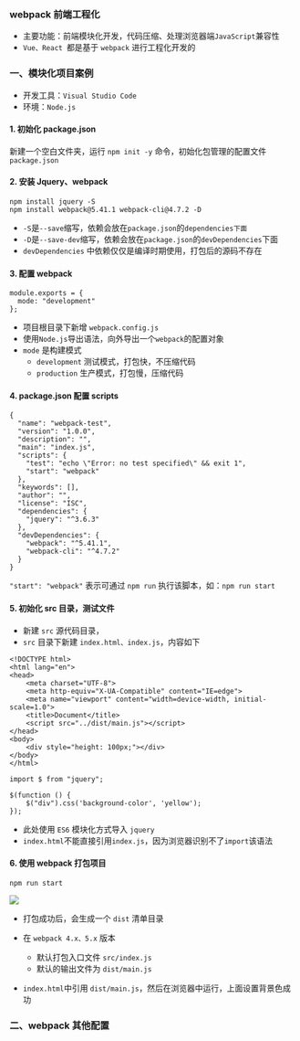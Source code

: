 ### webpack 前端工程化
* 主要功能：前端模块化开发，代码压缩、处理浏览器端`JavaScript`兼容性
* `Vue、React `都是基于 `webpack` 进行工程化开发的

### 一、模块化项目案例
* 开发工具：`Visual Studio Code`
* 环境：`Node.js`

#### 1. 初始化 package.json
新建一个空白文件夹，运行 `npm init -y` 命令，初始化包管理的配置文件 `package.json`

#### 2. 安装 Jquery、webpack
```
npm install jquery -S       
npm install webpack@5.41.1 webpack-cli@4.7.2 -D
```

* `-S`是`--save`缩写，依赖会放在`package.json`的`dependencies下面`
* `-D`是`--save-dev`缩写，依赖会放在`package.json`的`devDependencies`下面 
* `devDependencies` 中依赖仅仅是编译时期使用，打包后的源码不存在

#### 3. 配置 webpack
```
module.exports = {
  mode: "development"
};
```

* 项目根目录下新增 `webpack.config.js`
* 使用`Node.js`导出语法，向外导出一个`webpack`的配置对象
* `mode` 是构建模式
  * `development`  测试模式，打包快，不压缩代码
  * `production`   生产模式，打包慢，压缩代码


#### 4. package.json 配置 scripts
```
{
  "name": "webpack-test",
  "version": "1.0.0",
  "description": "",
  "main": "index.js",
  "scripts": {
    "test": "echo \"Error: no test specified\" && exit 1",
    "start": "webpack"      
  },
  "keywords": [],
  "author": "",
  "license": "ISC",
  "dependencies": {
    "jquery": "^3.6.3"
  },
  "devDependencies": {
    "webpack": "^5.41.1",
    "webpack-cli": "^4.7.2"
  }
}
```

`"start": "webpack"` 表示可通过 `npm run` 执行该脚本，如：`npm run start`

#### 5. 初始化 src 目录，测试文件
* 新建 `src` 源代码目录，
* `src` 目录下新建 `index.html、index.js`，内容如下

```
<!DOCTYPE html>
<html lang="en">
<head>
    <meta charset="UTF-8">
    <meta http-equiv="X-UA-Compatible" content="IE=edge">
    <meta name="viewport" content="width=device-width, initial-scale=1.0">
    <title>Document</title>
    <script src="../dist/main.js"></script>
</head>
<body>
    <div style="height: 100px;"></div>
</body>
</html>
```

```
import $ from "jquery";

$(function () {
    $("div").css('background-color', 'yellow');
});
```

* 此处使用 `ES6` 模块化方式导入 `jquery`
* `index.html`不能直接引用`index.js`，因为浏览器识别不了`import`该语法 


#### 6. 使用 webpack 打包项目
`npm run start`

![](https://fgq233.github.io/imgs/vue/webpack.png)

* 打包成功后，会生成一个 `dist` 清单目录

* 在 `webpack 4.x、5.x` 版本
  * 默认打包入口文件 `src/index.js`
  * 默认的输出文件为 `dist/main.js`
  
* `index.html`中引用 `dist/main.js`，然后在浏览器中运行，上面设置背景色成功



### 二、webpack 其他配置
